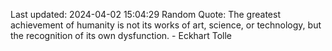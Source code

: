 Last updated: 2024-04-02 15:04:29
Random Quote: The greatest achievement of humanity is not its works of art, science, or technology, but the recognition of its own dysfunction. - Eckhart Tolle